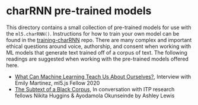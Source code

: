 # charRNN pre-trained models

This directory contains a small collection of pre-trained models for use with the `ml5.charRNN()`. Instructions for how to train your own model can be found in the [training-charRNN](https://github.com/ml5js/training-charRNN) repo. There are many complex and important ethical questions around voice, authorship, and consent when working with ML models that generate text trained off of a corpus of text. The following readings are suggested when working with the pre-trained models offered here.

- [What Can Machine Learning Teach Us About Ourselves?](https://medium.com/processing-foundation/what-can-machine-learning-teach-us-about-ourselves-65b268431890), Interview with Emily Martinez, ml5.js Fellow 2020
- [The Subtext of a Black Corpus](https://medium.com/ml5js/the-subtext-of-a-black-corpus-4440de02eb32), In conversation with ITP research fellows Nikita Huggins & Ayodamola Okunseinde by Ashley Lewis
